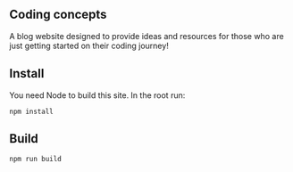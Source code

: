 ## Coding concepts

A blog website designed to provide ideas and resources for those who are just getting started on their coding journey!

## Install

You need Node to build this site. In the root run:
```
npm install
```

## Build
```
npm run build
```
